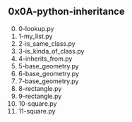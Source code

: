 ## 0x0A-python-inheritance
0. 0-lookup.py
1. 1-my\_list.py
2. 2-is\_same\_class.py
3. 3-is\_kinda\_of\_class.py
4. 4-inherits\_from.py
5. 5-base\_geometry.py
6. 6-base\_geometry.py
7. 7-base\_geometry.py
8. 8-rectangle.py
9. 9-rectangle.py
10. 10-square.py
11. 11-square.py
